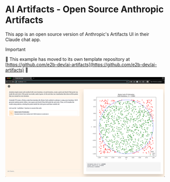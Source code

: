 # AI Artifacts - Open Source Anthropic Artifacts
This app is an open source version of Anthropic's Artifacts UI in their Claude chat app.

> [!IMPORTANT]
> 🚨 This example has moved to its own template repository at [https://github.com/e2b-dev/ai-artifacts](https://github.com/e2b-dev/ai-artifacts) 🚨

![Preview](preview.png)
